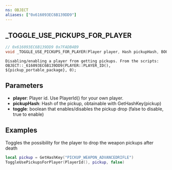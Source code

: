 ```yaml
---
ns: OBJECT
aliases: ["0x616093EC6B139DD9"]
---
```

## _TOGGLE_USE_PICKUPS_FOR_PLAYER

```c
// 0x616093EC6B139DD9 0x7FADB4B9
void _TOGGLE_USE_PICKUPS_FOR_PLAYER(Player player, Hash pickupHash, BOOL toggle);
```

```
Disabling/enabling a player from getting pickups. From the scripts:
OBJECT::_616093EC6B139DD9(PLAYER::PLAYER_ID(), ${pickup_portable_package}, 0);
```

## Parameters
* **player**: Player id. Use PlayerId() for your own player.
* **pickupHash**: Hash of the pickup, obtainable with GetHashKey(pickup)
* **toggle**: boolean that enables/disables the pickup drop (false to disable, true to enable)

## Examples
Toggles the possibility for the player to drop the weapon pickups after death

```lua
local pickup = GetHashKey("PICKUP_WEAPON_ADVANCEDRIFLE")
ToggleUsePickupsForPlayer(PlayerId(), pickup, false)
```
